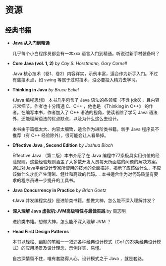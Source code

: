 # 资源

## 经典书籍

- **Java 从入门到精通**

  几乎每个小白程序员都会有一本xxx 语言入门到精通。听说过新手村装备吗？

- **Core Java (vol. 1, 2)** *by Cay S. Horstmann, Gary Cornell*

  Java 核心技术（卷1、卷2）内容详实，示例丰富，适合作为新手入门。不过有些技术点，如 swing 等属于过时技术，没必要投入精力去学习。

- **Thinking in Java** *by Bruce Eckel*

  《Java 编程思想》 本书几乎包含了 Java 语法的各领域（不含 jdk8），且内容非常细节。作者也十分精通 C、C++ ，他也是 《Thinking in C++》 的作者。在编写本书，作者加入了 C++ 语法的视角，使读者除了学习 Java 语法外，还能理解语法的优点缺点，以及为什么这么去设计。

  本书由于篇幅太大、内容太细致，适合作为进阶类书籍。新手 Java 程序员不推荐（有 C++ 经验除外），很可能会让人看晕掉。

- **Effective Java , Second Edition** *by Joshua Bloch*

  Effective Java （第二版）本书介绍了在 Java 编程中77条极具实用价值的经验规则，这些经验规则涵盖了大多数开发人员每天所面临的问题的解决方案。通过对Java平台设计专家所使用的技术的全面描述，揭示了应该做什么，不应该做什么才能产生清晰、健壮和高效的代码。.
  本书适合作为对代码质量有要求的程序员进一步提升的工具书。

- **Java Concurrency in Practice** *by Brian Goetz*

  《Java 并发编程实战》是进阶类书籍。想做大神，怎么能不深入理解并发？

- **深入理解 Java 虚拟机:JVM高级特性与最佳实践** by 周志明

  进阶类书籍。想做大神，怎么能不深入理解 JVM ？

- **Head First Design Patterns**

  本书以轻松、幽默的笔触一一叙述各种经典设计模式（Gof 的23条经典设计模式）的应用场景及设计理念，示例详实、易懂。

  自古深情留不住，唯有套路得人心。设计模式之于 Java ，就是套路。